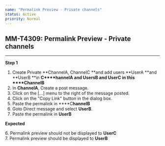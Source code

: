 ```yaml
---
name: "Permalink Preview - Private channels"
status: Active
priority: Normal
---
```


## MM-T4309: Permalink Preview - Private channels

---

**Step 1**

1. Create Private **ChannelA, ChannelC **and add users **UserA **and **UserB **in **C****hannelA **and **UsersB **and** **UserC**** in this ****C**hannelB**
2. In **ChannelA**, Create a post message.
3. Click on the \[...] menu to the right of the message posted.
4. Click on the "Copy Link" button in the dialog box.
5. Paste the permalink in ****C**hannelB**
6. Goto Direct message and select **UserB**.
7. Paste the permalink in **UserB**

**Expected**

​6. Permalink preview should not be displayed to **UserC**\
7\. Permalink preview should be displayed to **UserB**​​​​
